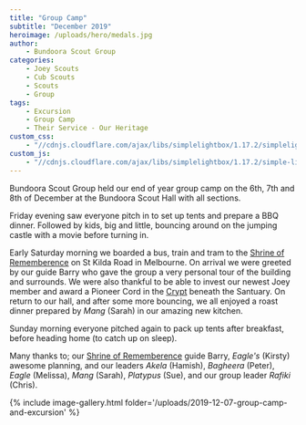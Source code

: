 ```yaml
---
title: "Group Camp"
subtitle: "December 2019"
heroimage: /uploads/hero/medals.jpg
author:
    - Bundoora Scout Group
categories:
    - Joey Scouts
    - Cub Scouts
    - Scouts
    - Group
tags:
    - Excursion
    - Group Camp
    - Their Service - Our Heritage
custom_css:
    - "//cdnjs.cloudflare.com/ajax/libs/simplelightbox/1.17.2/simplelightbox.min.css"
custom_js:
    - "//cdnjs.cloudflare.com/ajax/libs/simplelightbox/1.17.2/simple-lightbox.min.js"
---
```


Bundoora Scout Group held our end of year group camp on the 6th, 7th and 8th of December at the Bundoora Scout Hall with all sections.

Friday evening saw everyone pitch in to set up tents and prepare a BBQ dinner. Followed by kids, big and little, bouncing around on the jumping castle with a movie before turning in.

Early Saturday morning we boarded a bus, train and tram to the [Shrine of Rememberence](https://www.shrine.org.au/) on St Kilda Road in Melbourne. On arrival we were greeted by our guide Barry who gave the group a very personal tour of the building and surrounds. We were also thankful to be able to invest our newest Joey member and award a Pioneer Cord in the [Crypt](https://en.wikipedia.org/wiki/Shrine_of_Remembrance#Crypt) beneath the Santuary. On return to our hall, and after some more bouncing, we all enjoyed a roast dinner prepared by *Mang* (Sarah) in our amazing new kitchen.

Sunday morning everyone pitched again to pack up tents after breakfast, before heading home (to catch up on sleep).

Many thanks to; our [Shrine of Rememberence](https://www.shrine.org.au/) guide Barry, *Eagle's* (Kirsty) awesome planning, and our leaders *Akela* (Hamish), *Bagheera* (Peter), *Eagle* (Melissa), *Mang* (Sarah), *Platypus* (Sue), and our group leader *Rafiki* (Chris).

{% include image-gallery.html folder='/uploads/2019-12-07-group-camp-and-excursion' %}
